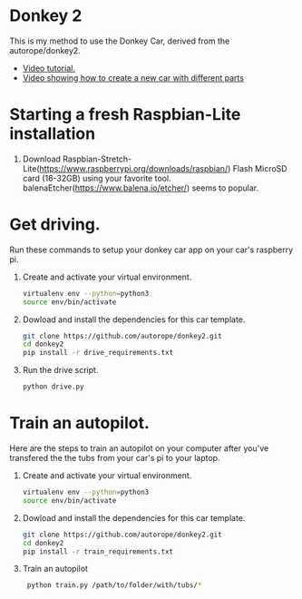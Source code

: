 # Donkey 2

This is my method to use the Donkey Car, derived from the autorope/donkey2. 

* [Video tutorial.](https://www.youtube.com/watch?v=NGTbzfx7aL4&feature=youtu.be)
* [Video showing how to create a new car with different parts](https://www.youtube.com/watch?v=xqASPxPpkw0&t=91s)

# Starting a fresh Raspbian-Lite installation

1. Download Raspbian-Stretch-Lite(https://www.raspberrypi.org/downloads/raspbian/)
   Flash MicroSD card (16-32GB) using your favorite tool.  balenaEtcher(https://www.balena.io/etcher/) seems to popular.
# Get driving.

Run these commands to setup your donkey car app on your car's raspberry pi.

1. Create and activate your virtual environment.
   ```bash
   virtualenv env --python=python3
   source env/bin/activate
   ```

2. Dowload and install the dependencies for this car template.
   ```bash
   git clone https://github.com/autorope/donkey2.git
   cd donkey2
   pip install -r drive_requirements.txt
   ```
   
3. Run the drive script.
   ```bash 
   python drive.py
   ```


# Train an autopilot.

Here are the steps to train an autopilot on your computer after you've transfered the
the tubs from your car's pi to your laptop. 


1. Create and activate your virtual environment.
   ```bash
   virtualenv env --python=python3
   source env/bin/activate
   ```

2. Dowload and install the dependencies for this car template.
   ```bash
   git clone https://github.com/autorope/donkey2.git
   cd donkey2
   pip install -r train_requirements.txt
   ```

3. Train an autopilot
   ```bash
    python train.py /path/to/folder/with/tubs/*
    ```
